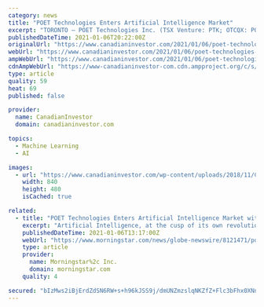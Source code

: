 ```yaml
---
category: news
title: "POET Technologies Enters Artificial Intelligence Market"
excerpt: "TORONTO – POET Technologies Inc. (TSX Venture: PTK; OTCQX: POETF), the designer and developer of the POET Optical Interposer and Photonic Integrated Circuits for the data center and tele-communication markets,"
publishedDateTime: 2021-01-06T20:22:00Z
originalUrl: "https://www.canadianinvestor.com/2021/01/06/poet-technologies-enters-artificial-intelligence-market/"
webUrl: "https://www.canadianinvestor.com/2021/01/06/poet-technologies-enters-artificial-intelligence-market/"
ampWebUrl: "https://www.canadianinvestor.com/2021/01/06/poet-technologies-enters-artificial-intelligence-market/amp/"
cdnAmpWebUrl: "https://www-canadianinvestor-com.cdn.ampproject.org/c/s/www.canadianinvestor.com/2021/01/06/poet-technologies-enters-artificial-intelligence-market/amp/"
type: article
quality: 59
heat: 69
published: false

provider:
  name: CanadianInvestor
  domain: canadianinvestor.com

topics:
  - Machine Learning
  - AI

images:
  - url: "https://www.canadianinvestor.com/wp-content/uploads/2018/11/Cloud-Computing-840x480.jpg"
    width: 840
    height: 480
    isCached: true

related:
  - title: "POET Technologies Enters Artificial Intelligence Market with Technology Leader in Photonic Computing"
    excerpt: "Artificial Intelligence, at the cusp of its own revolutionary impact to humanity, is driving an unprecedented demand for computation at the same time that the physics of digital semiconductors, driven by Moore’s law, is reaching its end. Transistor ..."
    publishedDateTime: 2021-01-06T13:17:00Z
    webUrl: "https://www.morningstar.com/news/globe-newswire/8121471/poet-technologies-enters-artificial-intelligence-market-with-technology-leader-in-photonic-computing"
    type: article
    provider:
      name: Morningstar%2c Inc.
      domain: morningstar.com
    quality: 4

secured: "bIzMws2iBjErdZdSN6RW+s+h96kJSS9j/dmUNZmzslqNKZfZ+Flc3bFhx0XNnVMEaxnqL11oWK+9hQJC5J2t6QP2Crngl+sPBELQJsLjJtEDhh/8tQItQieUZyqDzn0rhqPSoqiXwcSYsPz19Tkas7StLx3K8zd0CrrxUPNzhGNXJD8MiFrtMkgWnZADjY92vOAU/GIrE58idkKx8nE5OCaZgX75666E5CBOY2aZ57AiYpIklsPFY8DDNtazgQAPRMF3bt5BG4xduKGosfvX96xINI8e++Ih9ocHKv/o2cw2vZg3YfDwr+sKtCU7KJ8pDNFJLT1JJsT/Nhh5EYhX6GatAwsArIlUxNsdsHaeRy0=;1yxysDSjYZm5h9nyNPLxJg=="
---
```


